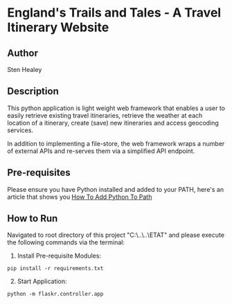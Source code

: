 # England's Trails and Tales - A Travel Itinerary Website

## Author
Sten Healey

## Description
This python application is light weight web framework that enables a user to easily retrieve 
existing travel itineraries, retrieve the weather at each location of a itinerary, create 
(save) new itineraries and access geocoding services. 

In addition to implementing a file-store, the web framework wraps a number of external APIs
and re-serves them via a simplified API endpoint.

## Pre-requisites
Please ensure you have Python installed and added to your PATH, here's an article that shows
you [How To Add Python To Path](https://www.mygreatlearning.com/blog/add-python-to-path/#steps-for-adding-python-to-path-in-windows)

## How to Run
Navigated to root directory of this project "C:\\..\\..\\ETAT" and please execute the following commands via the terminal:

1. Install Pre-requisite Modules:

```console
pip install -r requirements.txt
```

2. Start Application:

```console
python -m flaskr.controller.app
```


